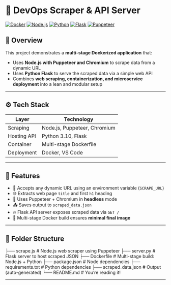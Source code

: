 # 🐳 DevOps Scraper & API Server

[![Docker](https://img.shields.io/badge/Docker-ready-blue)](https://www.docker.com/)
[![Node.js](https://img.shields.io/badge/Node.js-18.x-green)](https://nodejs.org/)
[![Python](https://img.shields.io/badge/Python-3.10-blue)](https://www.python.org/)
[![Flask](https://img.shields.io/badge/Flask-lightgrey)](https://flask.palletsprojects.com/)
[![Puppeteer](https://img.shields.io/badge/Puppeteer-HeadlessBrowser-orange)](https://pptr.dev/)

## 📌 Overview

This project demonstrates a **multi-stage Dockerized application** that:
- Uses **Node.js with Puppeteer and Chromium** to scrape data from a dynamic URL
- Uses **Python Flask** to serve the scraped data via a simple web API
- Combines **web scraping, containerization, and microservice deployment** into a lean and modular setup

---

## ⚙️ Tech Stack

| Layer        | Technology                    |
|--------------|-------------------------------|
| Scraping     | Node.js, Puppeteer, Chromium  |
| Hosting API  | Python 3.10, Flask            |
| Container    | Multi-stage Dockerfile        |
| Deployment   | Docker, VS Code               |

---

## 🧪 Features

- 🔗 Accepts any dynamic URL using an environment variable (`SCRAPE_URL`)
- 🌐 Extracts web page `title` and first `h1` heading
- 🧠 Uses Puppeteer + Chromium in **headless** mode
- 📤 Saves output to `scraped_data.json`
- 🔥 Flask API server exposes scraped data via `GET /`
- 🐳 Multi-stage Docker build ensures **minimal final image**

---

## 📁 Folder Structure
├── scrape.js              # Node.js web scraper using Puppeteer
├── server.py              # Flask server to host scraped JSON
├── Dockerfile             # Multi-stage build: Node.js + Python
├── package.json           # Node dependencies
├── requirements.txt       # Python dependencies
├── scraped_data.json      # Output (auto-generated)
└── README.md              # You’re reading it!

---

